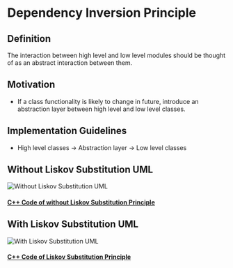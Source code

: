 # Dependency Inversion Principle

## Definition

The interaction between high level and low level modules should be thought of as an abstract interaction between them.

## Motivation

* If a class functionality is likely to change in future, introduce an abstraction layer between high level and low level classes.

## Implementation Guidelines

* High level classes -> Abstraction layer -> Low level classes


## Without Liskov Substitution UML
![Without Liskov Substitution UML](https://github.com/tal95shah/SOLID_Principles/blob/master/LiskovSubstitution/images/withoutLSP.png "Without Liskov Substitution UML")

#### [C++ Code of without Liskov Substitution Principle](https://github.com/tal95shah/SOLID_Principles/blob/master/LiskovSubstitution/withoutLSP.cpp)<br/>


## With Liskov Substitution UML
![With Liskov Substitution UML](https://github.com/tal95shah/SOLID_Principles/blob/master/LiskovSubstitution/images/withLSP.png "With Liskov Substitution UML")

#### [C++ Code of Liskov Substitution Principle](https://github.com/tal95shah/SOLID_Principles/blob/master/LiskovSubstitution/withLSP.cpp)<br/>

